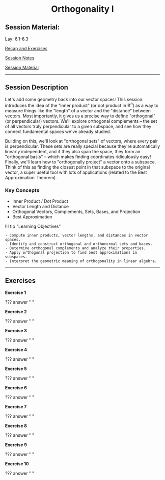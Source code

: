 <h1 align="center">Orthogonality I</h1>

## Session Material:

Lay: 6.1-6.3

[Recap and Exercises]()

[Session Notes]()

[Session Material](https://viaucdk-my.sharepoint.com/:f:/g/personal/rib_viauc_dk/EsTiRlgRBLpMku31mwnbViIBHTOgpvFeUWhBaN0WGJJMkA?e=KYrKvB)

---

## Session Description

Let's add some geometry back into our vector spaces! This session introduces the idea of the "inner product" (or dot product in $\mathbb{R}^n$) as a way to measure things like the "length" of a vector and the "distance" between vectors. Most importantly, it gives us a precise way to define "orthogonal" (or perpendicular) vectors. We'll explore orthogonal complements – the set of all vectors truly perpendicular to a given subspace, and see how they connect fundamental spaces we've already studied.

Building on this, we'll look at "orthogonal sets" of vectors, where every pair is perpendicular. These sets are really special because they're automatically linearly independent, and if they also span the space, they form an "orthogonal basis" – which makes finding coordinates ridiculously easy! Finally, we'll learn how to "orthogonally project" a vector onto a subspace. Think of this as finding the closest point in that subspace to the original vector, a super useful tool with lots of applications (related to the Best Approximation Theorem).

### Key Concepts

* Inner Product / Dot Product
* Vector Length and Distance
* Orthogonal Vectors, Complements, Sets, Bases, and Projection
* Best Approximation

!!! tip "Learning Objectives"

    - Compute inner products, vector lengths, and distances in vector spaces.
    - Identify and construct orthogonal and orthonormal sets and bases.
    - Determine orthogonal complements and analyze their properties.
    - Apply orthogonal projection to find best approximations in subspaces.
    - Interpret the geometric meaning of orthogonality in linear algebra.

---

## Exercises

**Exercise 1**

??? answer "&nbsp;"

**Exercise 2**

??? answer "&nbsp;"

**Exercise 3**

??? answer "&nbsp;"

**Exercise 4**

??? answer "&nbsp;"

**Exercise 5**

??? answer "&nbsp;"

**Exercise 6**

??? answer "&nbsp;"

**Exercise 7**

??? answer "&nbsp;"

**Exercise 8**

??? answer "&nbsp;"

**Exercise 9**

??? answer "&nbsp;"

**Exercise 10**

??? answer "&nbsp;"
